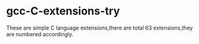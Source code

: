 # gcc-C-extensions-try
These are simple C language extensions,there are total 63 extensions,they are numbered accordingly.

